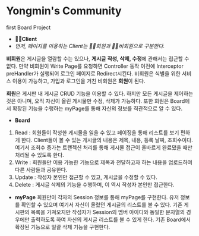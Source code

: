 # Yongmin's Community

first Board Project

- 🙎‍♂️**Client**
- *먼저, 페이지를 이용하는 Client는 🙆‍♀️회원과 🙅‍♂️비회원으로 구분한다.*

 **비회원**은 게시글을 열람할 수는 있으나, **게시글** **작성, 삭제, 수정**에 관해서는 접근할 수 없다. 만약 비회원이 Write Page를 요청하면 Controller 동작 이전에 Interceptor preHandler가 실행되어 로그인 페이지로 Redirect시킨다.
 비회원은 식별을 위한 서비스 이용이 가능하고, 가입과 로그인을 거친 비회원은 **회원**이 된다.

 **회원**은 게시판 내 게시글 CRUD 기능을 이용할 수 있다. 하지만 모든 게시글을 제어하는 것은 아니며, 오직 자신이 올린 게시물만 수정, 삭제가 가능하다. 또한 회원은 Board에서 확장된 기능을 수행하는 myPage를 통해 자신의 정보를 직관적으로 알 수 있다.
- **Board**
1. Read : 회원들이 작성한 게시물을 읽을 수 있고 페이징을 통해 리스트를 보기 편하게 한다.
Client들이 볼 수 있는 게시글의 내용은 제목, 내용, 등록 날짜, 조회수이다. 여기서 조회수 증가는 트랜젝션 처리를 통해 게시물 접근이 올바르게 완료됐을 때만 처리될 수 있도록 한다.
2. Write : 회원들만 이용 가능한 기능으로 제목과 전달하고자 하는 내용을 업로드하여 다른 사람들과 공유한다.
3. Update : 작성자 본인만 접근할 수 있고, 게시글을 수정할 수 있다.
4. Delete : 게시글 삭제의 기능을 수행하며, 이 역시 작성자 본인만 접근한다.
- **myPage**
회원만이 각자의 Session 정보를 통해 myPage를 구현한다. 유저 정보를 확인할 수 있으며 여기서 자신이 올렸던 게시글의 리스트를 볼 수 있다. 기존 게시판의 목록을 가져오지만 작성자가 Session의 멤버 아이디와 동일한 문자열의 경우에만 출력하도록 하여 자신의 게시글 리스트를 볼 수 있게 한다. 기존 Board에서 확장된 기능으로 일괄 삭제 기능을 구현한다.
